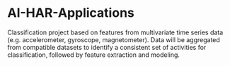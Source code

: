 # AI-HAR-Applications
Classification project based on features from multivariate time series data (e.g. accelerometer, gyroscope, magnetometer). Data will be aggregated from compatible datasets to identify a consistent set of activities for classification, followed by feature extraction and modeling.
